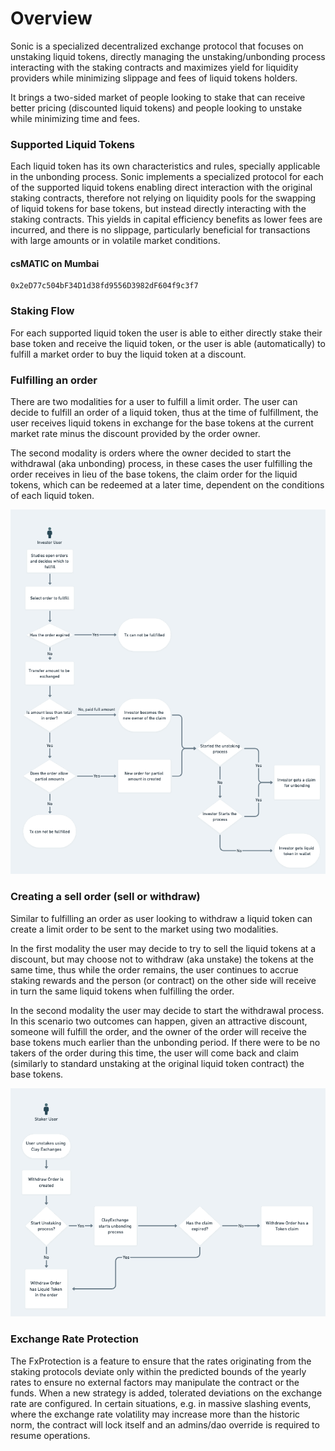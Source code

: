 # Overview

Sonic is a specialized decentralized exchange protocol that focuses on unstaking liquid tokens, directly managing the unstaking/unbonding process interacting with the staking contracts and maximizes yield for liquidity providers while minimizing slippage and fees of liquid tokens holders.

It brings a two-sided market of people looking to stake that can receive better pricing (discounted liquid tokens) and people looking to unstake while minimizing time and fees.

### Supported Liquid Tokens

Each liquid token has its own characteristics and rules, specially applicable in the unbonding process. Sonic implements a specialized protocol for each of the supported liquid tokens enabling direct interaction with the original staking contracts, therefore not relying on liquidity pools for the swapping of liquid tokens for base tokens, but instead directly interacting with the staking contracts. This yields in capital efficiency benefits as lower fees are incurred, and there is no slippage, particularly beneficial for transactions with large amounts or in volatile market conditions.

#### csMATIC on Mumbai
```
0x2eD77c504bF34D1d38fd9556D3982dF604f9c3f7
```
### Staking Flow

For each supported liquid token the user is able to either directly stake their base token and receive the liquid token, or the user is able (automatically) to fulfill a market order to buy the liquid token at a discount.

### Fulfilling an order

There are two modalities for a user to fulfill a limit order. The user can decide to fulfill an order of a liquid token, thus at the time of fulfillment, the user receives liquid tokens in exchange for the base tokens at the current market rate minus the discount provided by the order owner. 

The second modality is orders where the owner decided to start the withdrawal (aka unbonding) process, in these cases the user fulfilling the order receives in lieu of the base tokens, the claim order for the liquid tokens, which can be redeemed at a later time, dependent on the conditions of each liquid token.

![fulfill](../images/fulfill.png)

### Creating a sell order (sell or withdraw)

Similar to fulfilling an order as user looking to withdraw a liquid token can create a limit order to be sent to the market using two modalities.

In the first modality the user may decide to try to sell the liquid tokens at a discount, but may choose not to withdraw (aka unstake) the tokens at the same time, thus while the order remains, the user continues to accrue staking rewards and the person (or contract) on the other side will receive in turn the same liquid tokens when fulfilling the order.

In the second modality the user may decide to start the withdrawal process. In this scenario two outcomes can happen, given an attractive discount, someone will fulfill the order, and the owner of the order will receive the base tokens much earlier than the unbonding period. If there were to be no takers of the order during this time, the user will come back and claim (similarly to standard unstaking at the original liquid token contract) the base tokens.

![order](../images/order.png)

### Exchange Rate Protection

The FxProtection is a feature to ensure that the rates originating from the staking protocols deviate only within the predicted bounds of the yearly rates to ensure no external factors may manipulate the contract or the funds. When a new strategy is added, tolerated deviations on the exchange rate are configured. In certain situations, e.g. in massive slashing events, where the exchange rate volatility may increase more than the historic norm, the contract will lock itself and an admins/dao override is required to resume operations.